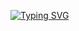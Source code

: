 [![Typing SVG](https://readme-typing-svg.herokuapp.com?center=true&width=auto&lines=About+Me+;Hi+I'm+a+Passionate+Developer+%26+Learner)](https://git.io/typing-svg)
